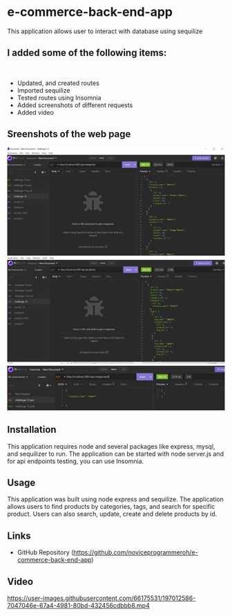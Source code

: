 # e-commerce-back-end-app
This application allows user to interact with database using sequilize

## I added some of the following items: <br />
<br />

- Updated, and created routes
- Imported sequilize
- Tested routes using Insomnia
- Added screenshots of different requests
- Added video



## Sreenshots of the web page ##

![This is an image](/Assets/categories.JPG)
![This is an image](/Assets/products.JPG)
![This is an image](/Assets/put.JPG)

## Installation ##
This application requires node and several packages like express, mysql, and sequilizer to run. The application can be started with node server.js and for api endpoints testing, you can use Insomnia. 

## Usage ##

This application was built using node express and sequilize. The application allows users to find products by categories, tags, and search for specific product. Users can also search, update, create and delete products by id.

## Links ##
- GitHub Repository
(https://github.com/noviceprogrammeroh/e-commerce-back-end-app)



## Video ##
https://user-images.githubusercontent.com/66175531/197012586-7047046e-67a4-4981-80bd-432456cdbbb8.mp4








